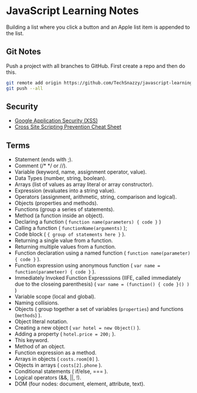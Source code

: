 # JavaScript Learning Notes

Building a list where you click a button and an Apple list item is appended to the list.

## Git Notes

Push a project with all branches to GitHub.
First create a repo and then do this.

```bash
git remote add origin https://github.com/TechSnazzy/javascript-learning.git
git push --all
```

## Security
- [Google Application Security (XSS)](https://www.google.com/about/appsecurity/learning/xss/)
- [Cross Site Scripting Prevention Cheat Sheet](https://cheatsheetseries.owasp.org/cheatsheets/Cross_Site_Scripting_Prevention_Cheat_Sheet.html)

## Terms

- Statement (ends with ;).
- Comment (/\* \*/ or //).
- Variable (keyword, name, assignment operator, value).
- Data Types (number, string, boolean).
- Arrays (list of values as array literal or array constructor).
- Expression (evaluates into a string value).
- Operators (assignment, arithmetic, string, comparison and logical).
- Objects (properties and methods).
- Functions (group a series of statements).
- Method (a function inside an object).
- Declaring a function ( `function name(parameters) { code }` )
- Calling a function ( `functionName(arguments)` );
- Code block ( `{ group of statements here }` ).
- Returning a single value from a function.
- Returning multiple values from a function.
- Function declaration using a named function ( `function name(parameter) { code }` ).
- Function expression using anonymous function ( `var name = function(parameteer) { code }` ).
- Immediately Invoked Function Expresssions (IIFE, called immediately due to the closeing parenthesis) ( `var name = (function() { code }() )` )
- Variable scope (local and global).
- Naming collisions.
- Objects ( group together a set of variables (`properties`) and functions (`methods`) ).
- Object literal notation.
- Creating a new object ( `var hotel = new Object()` ).
- Adding a property ( `hotel.price = 200;` ).
- This keyword.
- Method of an object.
- Function expression as a method.
- Arrays in objects ( `costs.room[0]` ).
- Objects in arrays ( `costs[2].phone` ).
- Conditional statements ( if/else, === ).
- Logical operators (&&, ||, !).
- DOM (four nodes: document, element, attribute, text).
